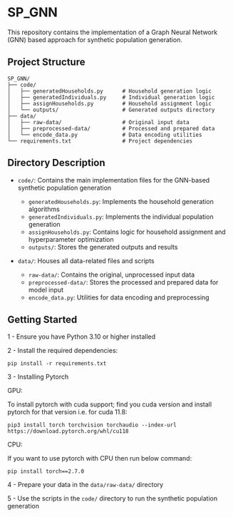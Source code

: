 # SP_GNN

This repository contains the implementation of a Graph Neural Network (GNN) based approach for synthetic population generation.
<!-- 
## Requirements

- Python 3.10 or higher
- Dependencies can be installed via pip:
  ```
  pip install -r requirements.txt
  ``` -->

## Project Structure

```
SP_GNN/
├── code/
│   ├── generatedHouseholds.py      # Household generation logic
│   ├── generatedIndividuals.py     # Individual generation logic
│   ├── assignHouseholds.py         # Household assignment logic
│   └── outputs/                    # Generated outputs directory
├── data/
│   ├── raw-data/                   # Original input data
│   ├── preprocessed-data/          # Processed and prepared data
│   └── encode_data.py              # Data encoding utilities
└── requirements.txt                # Project dependencies
```

## Directory Description

- `code/`: Contains the main implementation files for the GNN-based synthetic population generation
  - `generatedHouseholds.py`: Implements the household generation algorithms
  - `generatedIndividuals.py`: Implements the individual population generation
  - `assignHouseholds.py`: Contains logic for household assignment and hyperparameter optimization
  - `outputs/`: Stores the generated outputs and results

- `data/`: Houses all data-related files and scripts
  - `raw-data/`: Contains the original, unprocessed input data
  - `preprocessed-data/`: Stores the processed and prepared data for model input
  - `encode_data.py`: Utilities for data encoding and preprocessing

## Getting Started

1 - Ensure you have Python 3.10 or higher installed

2 - Install the required dependencies:
   ```
   pip install -r requirements.txt
   ```
   
3 - Installing Pytorch

GPU:

To install pytorch with cuda support; find you cuda version and install pytorch for that version i.e. for cuda 11.8:
   ```
   pip3 install torch torchvision torchaudio --index-url https://download.pytorch.org/whl/cu118
   ```
CPU: 

If you want to use pytorch with CPU then run below command:
   ```
   pip install torch==2.7.0
   ```
4 - Prepare your data in the `data/raw-data/` directory

5 - Use the scripts in the `code/` directory to run the synthetic population generation
